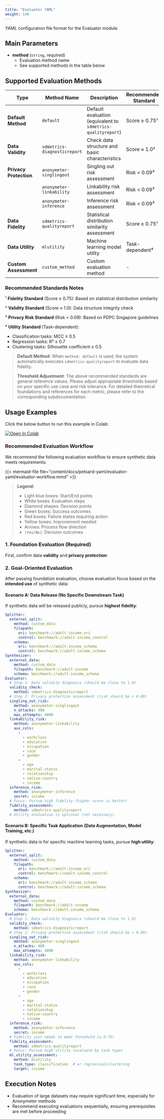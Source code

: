 ```yaml
---
title: "Evaluator YAML"
weight: 140
---
```


YAML configuration file format for the Evaluator module.

## Main Parameters

- **method** (`string`, required)
  - Evaluation method name
  - See supported methods in the table below

## Supported Evaluation Methods

| Type | Method Name | Description | Recommended Standard |
|------|-------------|-------------|---------------------|
| **Default Method** | `default` | Default evaluation (equivalent to `sdmetrics-qualityreport`) | Score ≥ 0.75¹ |
| **Data Validity** | `sdmetrics-diagnosticreport` | Check data structure and basic characteristics | Score ≈ 1.0² |
| **Privacy Protection** | `anonymeter-singlingout` | Singling out risk assessment | Risk < 0.09³ |
| | `anonymeter-linkability` | Linkability risk assessment | Risk < 0.09³ |
| | `anonymeter-inference` | Inference risk assessment | Risk < 0.09³ |
| **Data Fidelity** | `sdmetrics-qualityreport` | Statistical distribution similarity assessment | Score ≥ 0.75¹ |
| **Data Utility** | `mlutility` | Machine learning model utility | Task-dependent⁴ |
| **Custom Assessment** | `custom_method` | Custom evaluation method | - |

### Recommended Standards Notes

¹ **Fidelity Standard** (Score ≥ 0.75): Based on statistical distribution similarity

² **Validity Standard** (Score ≈ 1.0): Data structure integrity check

³ **Privacy Risk Standard** (Risk < 0.09): Based on PDPC Singapore guidelines

⁴ **Utility Standard** (Task-dependent):
- Classification tasks: MCC ≥ 0.5
- Regression tasks: R² ≥ 0.7
- Clustering tasks: Silhouette coefficient ≥ 0.5

> **Default Method**: When `method: default` is used, the system automatically executes `sdmetrics-qualityreport` to evaluate data fidelity.

> **Threshold Adjustment**: The above recommended standards are general reference values. Please adjust appropriate thresholds based on your specific use case and risk tolerance. For detailed theoretical foundations and references for each metric, please refer to the corresponding subdocumentation.

## Usage Examples

Click the below button to run this example in Colab:

[![Open In Colab](https://colab.research.google.com/assets/colab-badge.svg)](https://colab.research.google.com/github/nics-tw/petsard/blob/main/demo/petsard-yaml/evaluator-yaml/evaluator.ipynb)

### Recommended Evaluation Workflow

We recommend the following evaluation workflow to ensure synthetic data meets requirements:

{{< mermaid-file file="content/docs/petsard-yaml/evaluator-yaml/evaluator-workflow.mmd" >}}

> **Legend:**
> - Light blue boxes: Start/End points
> - White boxes: Evaluation steps
> - Diamond shapes: Decision points
> - Green boxes: Success outcomes
> - Red boxes: Failure states requiring action
> - Yellow boxes: Improvement needed
> - Arrows: Process flow direction
> - `|Yes/No|`: Decision outcomes

### 1. Foundation Evaluation (Required)

First, confirm data **validity** and **privacy protection**:

### 2. Goal-Oriented Evaluation

After passing foundation evaluation, choose evaluation focus based on the **intended use** of synthetic data:

#### Scenario A: Data Release (No Specific Downstream Task)

If synthetic data will be released publicly, pursue **highest fidelity**:

```yaml
Splitter:
  external_split:
    method: custom_data
    filepath:
      ori: benchmark://adult-income_ori
      control: benchmark://adult-income_control
    schema:
      ori: benchmark://adult-income_schema
      control: benchmark://adult-income_schema
Synthesizer:
  external_data:
    method: custom_data
    filepath: benchmark://adult-income
    schema: benchmark://adult-income_schema
Evaluator:
  # Step 1: Data validity diagnosis (should be close to 1.0)
  validity_check:
    method: sdmetrics-diagnosticreport
  # Step 2: Privacy protection assessment (risk should be < 0.09)
  singling_out_risk:
    method: anonymeter-singlingout
    n_attacks: 400
    max_attempts: 4000
  linkability_risk:
    method: anonymeter-linkability
    aux_cols:
      -
        - workclass
        - education
        - occupation
        - race
        - gender
      -
        - age
        - marital-status
        - relationship
        - native-country
        - income
  inference_risk:
    method: anonymeter-inference
    secret: income
  # Focus: Pursue high fidelity (higher score is better)
  fidelity_assessment:
    method: sdmetrics-qualityreport
  # Utility evaluation is optional (not necessary)
```

#### Scenario B: Specific Task Application (Data Augmentation, Model Training, etc.)

If synthetic data is for specific machine learning tasks, pursue **high utility**:

```yaml
Splitter:
  external_split:
    method: custom_data
    filepath:
      ori: benchmark://adult-income_ori
      control: benchmark://adult-income_control
    schema:
      ori: benchmark://adult-income_schema
      control: benchmark://adult-income_schema
Synthesizer:
  external_data:
    method: custom_data
    filepath: benchmark://adult-income
    schema: benchmark://adult-income_schema
Evaluator:
  # Step 1: Data validity diagnosis (should be close to 1.0)
  validity_check:
    method: sdmetrics-diagnosticreport
  # Step 2: Privacy protection assessment (risk should be < 0.09)
  singling_out_risk:
    method: anonymeter-singlingout
    n_attacks: 400
    max_attempts: 4000
  linkability_risk:
    method: anonymeter-linkability
    aux_cols:
      -
        - workclass
        - education
        - occupation
        - race
        - gender
      -
        - age
        - marital-status
        - relationship
        - native-country
        - income
  inference_risk:
    method: anonymeter-inference
    secret: income
  # Fidelity just needs to meet threshold (≥ 0.75)
  fidelity_assessment:
    method: sdmetrics-qualityreport
  # Focus: Pursue high utility (evaluate by task type)
  ml_utility_assessment:
    method: mlutility
    task_type: classification  # or regression/clustering
    target: income
```

## Execution Notes

- Evaluation of large datasets may require significant time, especially for Anonymeter methods
- Recommend executing evaluations sequentially, ensuring prerequisites are met before proceeding